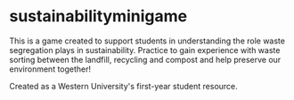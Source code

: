 # sustainabilityminigame

This is a game created to support students in understanding the role waste segregation plays in sustainability. Practice to gain experience with waste sorting between the landfill, recycling and compost and help preserve our environment together!

Created as a Western University's first-year student resource. 
